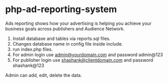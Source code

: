 # php-ad-reporting-system

Ads reporting shows how your advertising is helping you achieve your business goals across publishers and Audience Network.

1. Install database and tables via reports.sql files.
2. Changes database name in config file inside include.
3. run index.php files.
4. For admin login use admin@yourdomain.com and password admin@123
5. For publisher login use shashank@clientdomain.com and password shashank@123


Admin can add, edit, delete the data.

